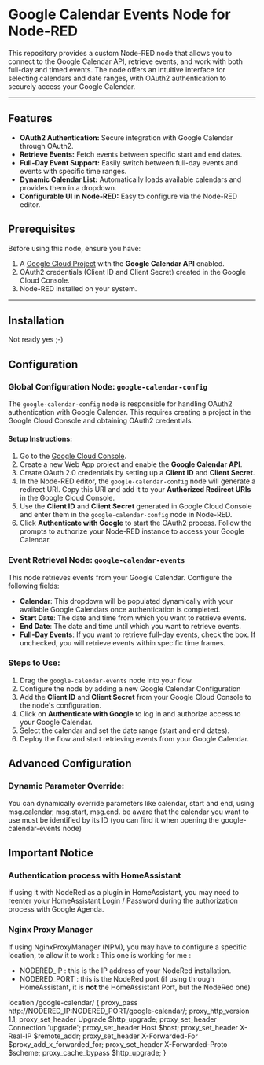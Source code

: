 # Google Calendar Events Node for Node-RED

This repository provides a custom Node-RED node that allows you to connect to the Google Calendar API, retrieve events, and work with both full-day and timed events. The node offers an intuitive interface for selecting calendars and date ranges, with OAuth2 authentication to securely access your Google Calendar.

---

## Features

- **OAuth2 Authentication:** Secure integration with Google Calendar through OAuth2.
- **Retrieve Events:** Fetch events between specific start and end dates.
- **Full-Day Event Support:** Easily switch between full-day events and events with specific time ranges.
- **Dynamic Calendar List:** Automatically loads available calendars and provides them in a dropdown.
- **Configurable UI in Node-RED:** Easy to configure via the Node-RED editor.

## Prerequisites

Before using this node, ensure you have:

1. A [Google Cloud Project](https://console.cloud.google.com/) with the **Google Calendar API** enabled.
2. OAuth2 credentials (Client ID and Client Secret) created in the Google Cloud Console.
3. Node-RED installed on your system.

---

## Installation

Not ready yes ;-)

## Configuration

### Global Configuration Node: `google-calendar-config`

The `google-calendar-config` node is responsible for handling OAuth2 authentication with Google Calendar. This requires creating a project in the Google Cloud Console and obtaining OAuth2 credentials.

#### Setup Instructions:

1. Go to the [Google Cloud Console](https://console.cloud.google.com/).
2. Create a new Web App project and enable the **Google Calendar API**.
3. Create OAuth 2.0 credentials by setting up a **Client ID** and **Client Secret**.
4. In the Node-RED editor, the `google-calendar-config` node will generate a redirect URI. Copy this URI and add it to your **Authorized Redirect URIs** in the Google Cloud Console.
5. Use the **Client ID** and **Client Secret** generated in Google Cloud Console and enter them in the `google-calendar-config` node in Node-RED.
6. Click **Authenticate with Google** to start the OAuth2 process. Follow the prompts to authorize your Node-RED instance to access your Google Calendar.

### Event Retrieval Node: `google-calendar-events`

This node retrieves events from your Google Calendar. Configure the following fields:

- **Calendar**: This dropdown will be populated dynamically with your available Google Calendars once authentication is completed.
- **Start Date**: The date and time from which you want to retrieve events.
- **End Date**: The date and time until which you want to retrieve events.
- **Full-Day Events**: If you want to retrieve full-day events, check the box. If unchecked, you will retrieve events within specific time frames.

### Steps to Use:

1. Drag the `google-calendar-events` node into your flow.
2. Configure the node by adding a new Google Calendar Configuration
3. Add the **Client ID** and **Client Secret** from your Google Cloud Console to the node's configuration.
4. Click on **Authenticate with Google** to log in and authorize access to your Google Calendar.
5. Select the calendar and set the date range (start and end dates).
6. Deploy the flow and start retrieving events from your Google Calendar.

## Advanced Configuration
### Dynamic Parameter Override:

You can dynamically override parameters like calendar, start and end, using msg.calendar, msg.start, msg.end.
be aware that the calendar you want to use must be identified by its ID (you can find it when opening the google-calendar-events node)


## Important Notice
### Authentication process with HomeAssistant
If using it with NodeRed as a plugin in HomeAssistant, you may need to reenter yoiur HomeAssistant Login / Password during the authorization process with Google Agenda.

### Nginx Proxy Manager
If using NginxProxyManager (NPM), you may have to configure a specific location, to allow it to work : 
This one is working for me :
- NODERED_IP : this is the IP address of your NodeRed installation.
- NODERED_PORT : this is the NodeRed port (if using through HomeAssistant, it is **not** the HomeAssistant Port, but the NodeRed one)
   
location /google-calendar/ {
    proxy_pass http://NODERED_IP:NODERED_PORT/google-calendar/; 
    proxy_http_version 1.1;
    proxy_set_header Upgrade $http_upgrade;
    proxy_set_header Connection 'upgrade';
    proxy_set_header Host $host;
    proxy_set_header X-Real-IP $remote_addr;
    proxy_set_header X-Forwarded-For $proxy_add_x_forwarded_for;
    proxy_set_header X-Forwarded-Proto $scheme;
    proxy_cache_bypass $http_upgrade;
}
